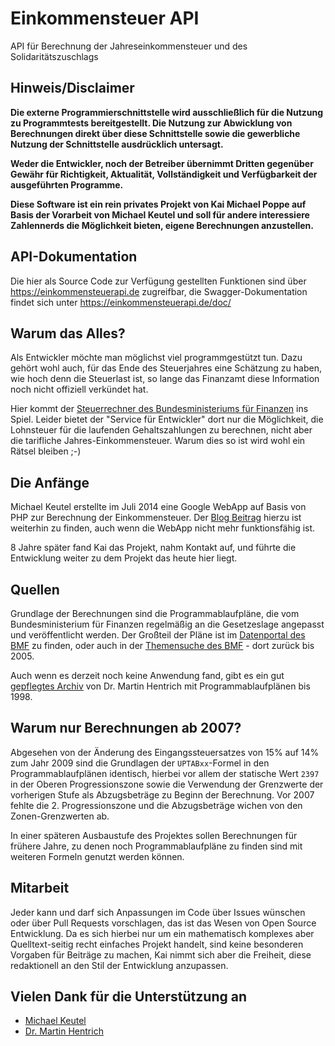# Einkommensteuer API
API für Berechnung der Jahreseinkommensteuer und des Solidaritätszuschlags

## Hinweis/Disclaimer

**Die externe Programmierschnittstelle wird ausschließlich für die Nutzung zu Programmtests bereitgestellt. Die Nutzung zur Abwicklung von Berechnungen direkt über diese Schnittstelle sowie die gewerbliche Nutzung der Schnittstelle ausdrücklich untersagt.**

**Weder die Entwickler, noch der Betreiber übernimmt Dritten gegenüber Gewähr für Richtigkeit, Aktualität, Vollständigkeit und Verfügbarkeit der ausgeführten Programme.**

**Diese Software ist ein rein privates Projekt von Kai Michael Poppe auf Basis der Vorarbeit von Michael Keutel und soll für andere interessiere Zahlennerds die Möglichkeit bieten, eigene Berechnungen anzustellen.**

## API-Dokumentation

Die hier als Source Code zur Verfügung gestellten Funktionen sind über https://einkommensteuerapi.de zugreifbar, die Swagger-Dokumentation findet sich unter https://einkommensteuerapi.de/doc/

## Warum das Alles?

Als Entwickler möchte man möglichst viel programmgestützt tun. Dazu gehört wohl auch, für das Ende des Steuerjahres eine Schätzung zu haben, wie hoch denn die Steuerlast ist, so lange das Finanzamt diese Information noch nicht offiziell verkündet hat.

Hier kommt der [Steuerrechner des Bundesministeriums für Finanzen](https://www.bmf-steuerrechner.de/) ins Spiel. Leider bietet der "Service für Entwickler" dort nur die Möglichkeit, die Lohnsteuer für die laufenden Gehaltszahlungen zu berechnen, nicht aber die tarifliche Jahres-Einkommensteuer. Warum dies so ist wird wohl ein Rätsel bleiben ;-)

## Die Anfänge

Michael Keutel erstellte im Juli 2014 eine Google WebApp auf Basis von PHP zur Berechnung der Einkommensteuer. Der [Blog Beitrag](http://www.michaelkeutel.de/blog/einkommensteuer-service-und-web-app/) hierzu ist weiterhin zu finden, auch wenn die WebApp nicht mehr funktionsfähig ist.

8 Jahre später fand Kai das Projekt, nahm Kontakt auf, und führte die Entwicklung weiter zu dem Projekt das heute hier liegt.

## Quellen

Grundlage der Berechnungen sind die Programmablaufpläne, die vom Bundesministerium für Finanzen regelmäßig an die Gesetzeslage angepasst und veröffentlicht werden. Der Großteil der Pläne ist im [Datenportal des BMF](https://www.bundesfinanzministerium.de/Datenportal/start.html) zu finden, oder auch in der [Themensuche des BMF](https://www.bundesfinanzministerium.de/Web/DE/Themen/Steuern/Steuerarten/Lohnsteuer/Programmablaufplan/programmablaufplan.html) - dort zurück bis 2005.

Auch wenn es derzeit noch keine Anwendung fand, gibt es ein gut [gepflegtes Archiv](https://www.nettoeinkommen.de/berech.html) von Dr. Martin Hentrich mit Programmablaufplänen bis 1998.

## Warum nur Berechnungen ab 2007?

Abgesehen von der Änderung des Eingangssteuersatzes von 15% auf 14% zum Jahr 2009 sind die Grundlagen der `UPTABxx`-Formel in den Programmablaufplänen identisch, hierbei vor allem der statische Wert `2397` in der Oberen Progressionszone sowie die Verwendung der Grenzwerte der vorherigen Stufe als Abzugsbeträge zu Beginn der Berechnung. Vor 2007 fehlte die 2. Progressionszone und die Abzugsbeträge wichen von den Zonen-Grenzwerten ab.

In einer späteren Ausbaustufe des Projektes sollen Berechnungen für frühere Jahre, zu denen noch Programmablaufpläne zu finden sind mit weiteren Formeln genutzt werden können.

## Mitarbeit

Jeder kann und darf sich Anpassungen im Code über Issues wünschen oder über Pull Requests vorschlagen, das ist das Wesen von Open Source Entwicklung. Da es sich hierbei nur um ein mathematisch komplexes aber Quelltext-seitig recht einfaches Projekt handelt, sind keine besonderen Vorgaben für Beiträge zu machen, Kai nimmt sich aber die Freiheit, diese redaktionell an den Stil der Entwicklung anzupassen.

## Vielen Dank für die Unterstützung an

* [Michael Keutel](http://www.michaelkeutel.de)
* [Dr. Martin Hentrich](https://www.nettoeinkommen.de)
